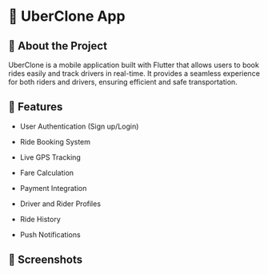 # 🚖 UberClone App

## 📌 About the Project

UberClone is a mobile application built with Flutter that allows users to book rides easily and track drivers in real-time. It provides a seamless experience for both riders and drivers, ensuring efficient and safe transportation.

## 🚀 Features

* User Authentication (Sign up/Login)

* Ride Booking System

* Live GPS Tracking

* Fare Calculation

* Payment Integration

* Driver and Rider Profiles

* Ride History

* Push Notifications

## 📱 Screenshots
